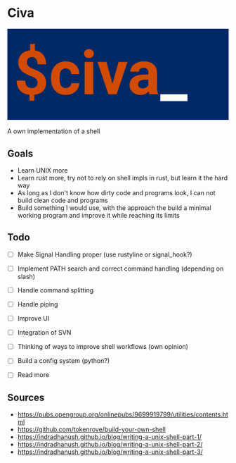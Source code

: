 # Civa

<p align="center">
  <img src="./civa_logo.png"/>
</p>

A own implementation of a shell

## Goals

* Learn UNIX more
* Learn rust more, try not to rely on shell impls in rust, but learn it the hard way
* As long as I don't know how dirty code and programs look, I can not build clean code and programs
* Build something I would use, with the approach the build a minimal working program
  and improve it while reaching its limits


## Todo

- [ ] Make Signal Handling proper (use rustyline or signal_hook?)
- [ ] Implement PATH search and correct command handling (depending on slash)
- [ ] Handle command splitting
- [ ] Handle piping
- [ ] Improve UI
- [ ] Integration of SVN
- [ ] Thinking of ways to improve shell workflows (own opinion)
- [ ] Build a config system (python?)
- [ ] Read more


## Sources

* https://pubs.opengroup.org/onlinepubs/9699919799/utilities/contents.html
* https://github.com/tokenrove/build-your-own-shell
* https://indradhanush.github.io/blog/writing-a-unix-shell-part-1/
* https://indradhanush.github.io/blog/writing-a-unix-shell-part-2/
* https://indradhanush.github.io/blog/writing-a-unix-shell-part-3/

